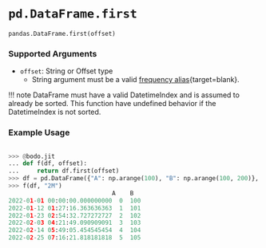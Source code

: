 # `pd.DataFrame.first`

`pandas.DataFrame.first(offset)`

### Supported Arguments

- `offset`: String or Offset type
  - String argument must be a valid [frequency alias](https://pandas.pydata.org/docs/user_guide/timeseries.html#timeseries-offset-aliases){target=blank}.

!!! note
DataFrame must have a valid DatetimeIndex and is assumed to already be sorted.
This function have undefined behavior if the DatetimeIndex is not sorted.

### Example Usage

```py

>>> @bodo.jit
... def f(df, offset):
...     return df.first(offset)
>>> df = pd.DataFrame({"A": np.arange(100), "B": np.arange(100, 200)}, index=pd.date_range(start='1/1/2022', end='12/31/2024', periods=100))
>>> f(df, "2M")
                             A    B
2022-01-01 00:00:00.000000000  0  100
2022-01-12 01:27:16.363636363  1  101
2022-01-23 02:54:32.727272727  2  102
2022-02-03 04:21:49.090909091  3  103
2022-02-14 05:49:05.454545454  4  104
2022-02-25 07:16:21.818181818  5  105
```
